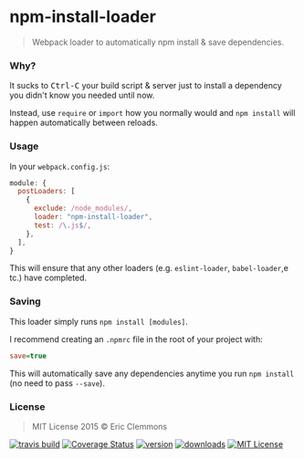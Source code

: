 # npm-install-loader

> Webpack loader to automatically npm install & save dependencies.

### Why?

It sucks to <kbd>Ctrl-C</kbd> your
build script & server just to install
a dependency you didn't know you needed until now.

Instead, use `require` or `import` how
you normally would and `npm install` will happen automatically between reloads.

### Usage

In your `webpack.config.js`:

```js
module: {
  postLoaders: [
    {
      exclude: /node_modules/,
      loader: "npm-install-loader",
      test: /\.js$/,
    },
  ],
}
```

This will ensure that any other loaders
(e.g. `eslint-loader`, `babel-loader`,e tc.) have completed.

### Saving

This loader simply runs `npm install [modules]`.

I recommend creating an `.npmrc` file
in the root of your project with:

```ini
save=true
```

This will automatically save any dependencies anytime you run `npm install` (no need to pass `--save`).


### License

> MIT License 2015 © Eric Clemmons


[![travis build](https://img.shields.io/travis/ericclemmons/npm-install-loader.svg)](https://travis-ci.org/ericclemmons/npm-install-loader)
[![Coverage Status](https://coveralls.io/repos/ericclemmons/npm-install-loader/badge.svg?branch=master&service=github&style=flat-square)](https://coveralls.io/github/ericclemmons/npm-install-loader?branch=master)
[![version](https://img.shields.io/npm/v/npm-install-loader.svg)](http://npm.im/npm-install-loader)
[![downloads](https://img.shields.io/npm/dm/npm-install-loader.svg)](http://npm-stat.com/charts.html?package=npm-install-loader)
[![MIT License](https://img.shields.io/npm/l/npm-install-loader.svg)](http://opensource.org/licenses/MIT)
